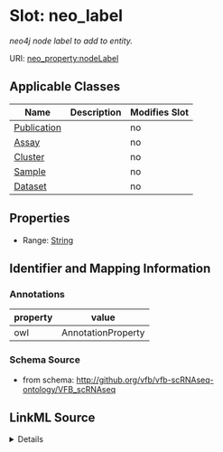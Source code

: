 

# Slot: neo_label


_neo4j node label to add to entity._



URI: [neo_property:nodeLabel](http://n2o.neo/property/nodeLabel)



<!-- no inheritance hierarchy -->





## Applicable Classes

| Name | Description | Modifies Slot |
| --- | --- | --- |
| [Publication](Publication.md) |  |  no  |
| [Assay](Assay.md) |  |  no  |
| [Cluster](Cluster.md) |  |  no  |
| [Sample](Sample.md) |  |  no  |
| [Dataset](Dataset.md) |  |  no  |







## Properties

* Range: [String](String.md)





## Identifier and Mapping Information





### Annotations

| property | value |
| --- | --- |
| owl | AnnotationProperty |



### Schema Source


* from schema: http://github.org/vfb/vfb-scRNAseq-ontology/VFB_scRNAseq




## LinkML Source

<details>
```yaml
name: neo_label
annotations:
  owl:
    tag: owl
    value: AnnotationProperty
description: neo4j node label to add to entity.
from_schema: http://github.org/vfb/vfb-scRNAseq-ontology/VFB_scRNAseq
rank: 1000
slot_uri: neo_property:nodeLabel
alias: neo_label
domain_of:
- Dataset
- Sample
- Assay
- Cluster
- Publication
range: string

```
</details>
